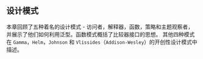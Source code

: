 ## 设计模式

本章回顾了五种着名的设计模式 - 访问者，解释器，函数，策略和主题观察者，并展示了他们如何利用泛型。函数模式概括了比较器接口的思想。 其他四种模式在 `Gamma`，`Helm`，`Johnson` 和 `Vlissides`（`Addison-Wesley`）的开创性设计模式中描述。
